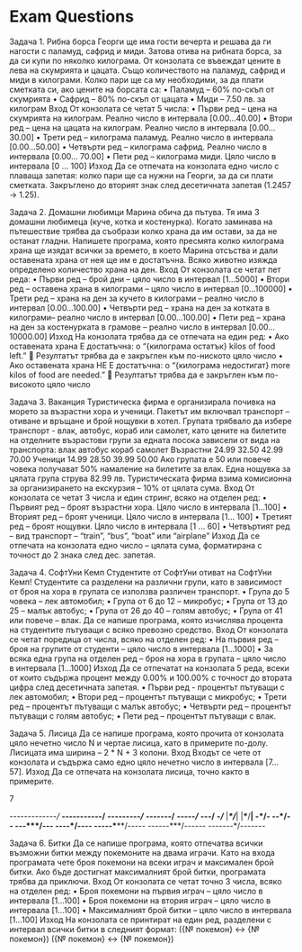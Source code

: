 # Exam Questions

Задача 1. Рибна борса
Георги ще има гости вечерта и решава да ги нагости с паламуд, сафрид и миди. Затова отива на рибната борса, за да си купи по няколко килограма. Oт конзолата се въвеждат цените в лева на скумрията и цацата. Също количеството на паламуд, сафрид и миди в килограми. Колко пари ще са му необходими, за да плати сметката си, ако цените на борсата са:
•	Паламуд – 60% по-скъп от скумрията
•	Сафрид – 80% по-скъп от цацата
•	Миди – 7.50 лв. за килограм
Вход
От конзолата се четат 5 числа:
•	Първи ред – цена на скумрията на килограм. Реално число в интервала [0.00…40.00]
•	Втори ред – цена на цацата на килограм. Реално число в интервала [0.00…30.00]
•	Трети ред – килограма паламуд. Реално число в интервала [0.00…50.00]
•	Четвърти ред – килограма сафрид. Реално число в интервала [0.00… 70.00]
•	Пети ред – килограма миди. Цяло число в интервала [0 ... 100]
Изход
Да се отпечата на конзолата едно число с плаваща запетая: колко пари ще са нужни на Георги, за да си плати сметката. Закръглено до вторият знак след десетичната запетая (1.2457 -> 1.25).

Задача 2. Домашни любимци
Марина обича да пътува. Тя има 3 домашни любимеца (куче, котка и костенурка). Когато заминава на пътешествие трябва да съобрази колко храна да им остави, за да не останат гладни. Напишете програма, която пресмята колко килограма храна ще изядат всички за времето, в което Марина отсъства и дали оставената храна от нея ще им е достатъчна. Всяко животно изяжда определено количество храна на ден.
Вход
От конзолата се четат пет реда:
•	Първи ред – брой дни – цяло число в интервал [1…5000]
•	Втори ред – оставена храна в килограми – цяло число в интервал [0…100000]
•	Трети ред – храна на ден за кучето в килограми – реално число в интервал [0.00…100.00]
•	Четвърти ред – храна на ден за котката в килограми– реално число в интервал [0.00…100.00]
•	Пети ред – храна на ден за костенурката в грамове – реално число в интервал [0.00…10000.00]
Изход
На конзолата трябва да се отпечата на един ред:
•	Ако оставената храна Е достатъчна:
o	“{килограма остатък} kilos of food left.”
	Резултатът трябва да е закръглен към по-ниското цяло число
•	Ако оставената храна НЕ Е достатъчна:
o	“{килограма недостигат} more kilos of food are needed.”
	Резултатът трябва да е закръглен към по-високото цяло число

Задача 3. Ваканция
Туристическа фирма е организирала почивка на морето за възрастни хора и ученици. Пакетът им включвал транспорт – отиване и връщане и брой нощувки в хотел. Групата трябвало да избере транспорт - влак, автобус, кораб или самолет, като цените на билетите на отделните възрастови групи за едната посока зависели от вида на транспорта:
	влак	автобус	кораб	самолет
Възрастни	24.99	32.50	42.99	70.00
Ученици	14.99	28.50	39.99	50.00
Ако групата е 50 или повече човека получават 50% намаление на билетите за влак.
Една нощувка за цялата група струва 82.99 лв. Туристическата фирма взима комисионна за организирането на екскурзия – 10% от цялата сума.
Вход
От конзолата се четат 3 числа и един стринг, всяко на отделен ред:
•	Първият ред – броят възрастни хора. Цяло число в интервала [1…100]
•	Вторият ред – броят ученици. Цяло число в интервала [1… 100]
•	Третият ред – броят нощувки. Цяло число в интервала [1 ... 60]
•	Четвъртият ред – вид транспорт – “train”, “bus”, “boat” или “airplane”
Изход
Да се отпечата на конзолата едно число – цялата сума, форматирана с точност до 2 знака след дес. запетая.

Задача 4. СофтУни Кемп
Студентите от СофтУни отиват на СофтУни Кемп! Студентите са разделени на различни групи, като в зависимост от броя на хора в групата се използва различен транспорт.
•	Група до 5 човека – лек автомобил;
•	Група от 6 до 12 – микробус;
•	Група от 13 до 25 – малък автобус;
•	Група от 26 до 40 – голям автобус;
•	Група от 41 или повече – влак.
Да се напише програма, която изчислява процента на студентите пътуващи с всяко превозно средство.
Вход
От конзолата се четат поредица от числа, всяко на отделен ред:
•	На първия ред – броя на групите от студенти – цяло число в интервала [1...1000]
•	За всяка една група на отделен ред – броя на хора в групата – цяло число в интервала [1...1000]
Изход
Да се отпечатат на конзолата 5 реда, всеки от които съдържа процент между 0.00% и 100.00% с точност до втората цифра след десетичната запетая.
•	Първи ред - процентът пътуващи с лек автомобил;
•	Втори ред – процентът пътуващи с микробус;
•	Трети ред – процентът пътуващи с малък автобус;
•	Четвърти ред – процентът пътуващи с голям автобус;
•	Пети ред – процентът пътуващи с влак.

Задача 5. Лисица
Да се напише програма, която прочита от конзолата цяло нечетно число N и чертае лисица, като в примерите по-долу. Лисицата има ширина – 2 * N + 3 колони. 
Вход
Входът се чете от конзолата и съдържа само едно цяло нечетно число в интервала [7…57].
Изход
Да се отпечата на конзолата лисица, точно както в примерите.

7

*\-------------/*
**\-----------/**
***\---------/***
****\-------/****
*****\-----/*****
******\---/******
*******\-/*******
|***\*******/***|
|****\*****/****|
-\*************/-
--\***********/--
---\*********/---
----\*******/----
-----\*****/-----
------\***/------
-------\*/-------

Задача 6. Битки
Да се напише програма, която отпечатва всички възможни битки между покемоните на двама играчи. Като на входа програмата чете броя покемони на всеки играч и максимален брой битки. Ако бъде достигнат максималният брой битки, програмата трябва да приключи.
Вход
От конзолата се четат точно 3 числа, всяко на отделен ред:
•	Броя покемони на първия играч – цяло число в интервала [1...100]
•	Броя покемони на втория играч – цяло число в интервала [1...100]
•	Максималният брой битки – цяло число в интервала [1...100]
Изход
На конзолата се принтират на един ред, разделени с интервал всички битки в следният формат:
({№ покемон} <-> {№ покемон}) ({№ покемон} <-> {№ покемон})